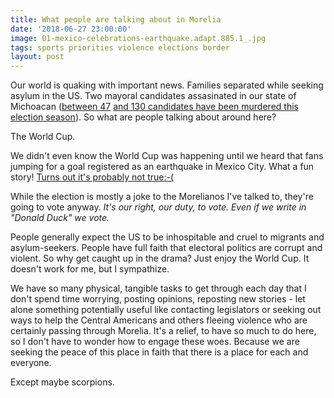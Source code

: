 ```yaml
---
title: What people are talking about in Morelia
date: '2018-06-27 23:00:00'
image: 01-mexico-celebrations-earthquake.adapt.885.1_.jpg
tags: sports priorities violence elections border
layout: post
---
```


Our world is quaking with important news. Families separated while seeking asylum in the US. Two mayoral candidates assasinated in our state of Michoacan ([between 47](https://mexiconewsdaily.com/news/two-more-candidates-for-mayor-assassinated/) [ and 130  candidates have been murdered this election season](https://www.telesurtv.net/english/news/Mexico-Morenas-Emigdio-Lopez-Avendano-Becomes-130th-Electoral-Candidate-Murdered-During-Campaign-20180625-0023.html)). So what are people talking about around here?

The World Cup.

We didn't even know the World Cup was happening until we heard that fans jumping for a goal registered as an earthquake in Mexico City. What a fun story! [Turns out it's probably not true:-(](https://news.nationalgeographic.com/2018/06/world-cup-mexico-city-earthquake-explained-science/)

While the election is mostly a joke to the Morelianos I've talked to, they're going to vote anyway. *It's our right, our duty, to vote. Even if we write in "Donald Duck" we vote.*

People generally expect the US to be inhospitable and cruel to migrants and asylum-seekers. People have full faith that electoral politics are corrupt and violent. So why get caught up in the drama? Just enjoy the World Cup. It doesn't work for me, but I sympathize.

We have so many physical, tangible tasks to get through each day that I don't spend time worrying, posting opinions, reposting new stories - let alone something potentially useful like contacting legislators or seeking out ways to help the Central Americans and others fleeing violence who are certainly passing through Morelia. It's a relief, to have so much to do here, so I don't have to wonder how to engage these woes. Because we are seeking the peace of this place in faith that there is a place for each and everyone.

Except maybe scorpions.
